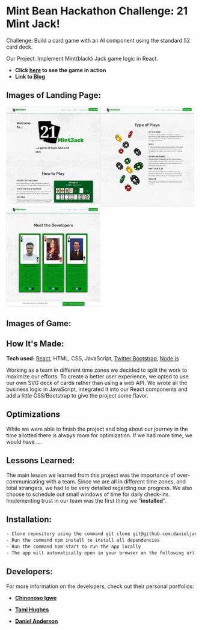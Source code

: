# Mint Bean Hackathon Challenge: 21 Mint Jack! 

Challenge: Build a card game with an AI component using the standard 52 card deck.

Our Project: Implement Mint(black) Jack game logic in React.

* **Click [here] to see the game in action** 
* **Link to [Blog]** 

## Images of Landing Page:
<img align="left" src="ReadMeImages/landing1.JPG" width="250">
<img align="left" src="ReadMeImages/landing2.JPG"  width="250">
<img  src="ReadMeImages/landing3.JPG"  width="250">

## Images of Game:

## How It's Made:

**Tech used:** [React], HTML, CSS, JavaScript, [Twitter Bootstrap], [Node.js]

Working as a team in different time zones we decided to split the work to maximize our efforts.  To create a better user experience, we opted to use our own SVG deck of cards rather than using a web API.  We wrote all the business logic in JavaScript, integrated it into our React components and add a little CSS/Bootstrap to give the project some flavor.  

## Optimizations

While we were able to finish the project and blog about our journey in the time allotted there is always room for optimization.  If we had more time, we would have ...

## Lessons Learned:

The main lesson we learned from this project was the importance of over-communicating with a team.  Since we are all in different time zones, and total strangers, we had to be very detailed regarding our progress.  We also choose to schedule out small windows of time for daily check-ins.  Implementing trust in our team was the first thing we "**installed**". 

## Installation:

```sh
- Clone repository using the command git clone git@github.com:danieljanderson/mintbean_hackathon.git
- Run the command npm install to install all dependencies 
- Run the command npm start to run the app locally 
- The app will automatically open in your browser on the following url http://localhost:3000
```


## Developers:
For more information on the developers, check out their personal portfolios:

- **[Chinonoso Igwe]** 

- **[Tami Hughes]** 

- **[Daniel Anderson]** 


[//]: # (These are reference links used in the body of this note and get stripped out when the markdown processor does its job. There is no need to format nicely because it shouldn't be seen.)

   [here]: https://21mintjack.netlify.app/
   [Blog]: http://
   [node.js]: <http://nodejs.org>
   [Twitter Bootstrap]: <http://twitter.github.com/bootstrap/>
   [React]: https://reactjs.org/
   [Chinonoso Igwe]: https://chiboycalix.github.io/chinonso.dev/
   [Tami Hughes]: https://www.tamsauce.com
   [Daniel Anderson]: https://danieljanderson.github.io/

